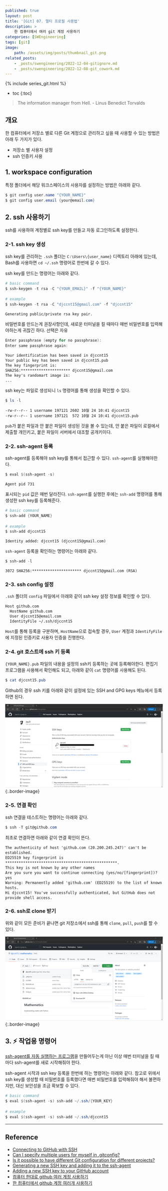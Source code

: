 ```yaml
---
published: true
layout: post
title: '[Git] 07. 멀티 프로필 사용법'
description: >
    한 컴퓨터에서 여러 git 계정 사용하기
categories: [SWEngineering]
tags: [git]
image:
    path: /assets/img/posts/thumbnail_git.png
related_posts:
    - _posts/swengineering/2022-12-04-gitignore.md
    - _posts/swengineering/2022-12-08-git_cowork.md
---
```

{% include series_git.html %}
* toc
{:toc}

> The information manager from Hell. - Linus Benedict Torvalds

## 개요

한 컴퓨터에서 저장소 별로 다른 Git 계정으로 관리하고 싶을 때 사용할 수 있는 방법은 아래 두 가지가 있다.  

- 저장소 별 사용자 설정
- ssh 인증키 사용

## 1. workspace configuration

특정 폴더에서 해당 워크스페이스의 사용자를 설정하는 방법은 아래와 같다.  

```powershell
$ git config user.name "{YOUR_NAME}"
$ git config user.email {your@email.com}
```

## 2. ssh 사용하기

ssh를 사용하여 계정별로 ssh key를 만들고 자동 로그인하도록 설정한다.  

### 2-1. ssh key 생성

ssh key를 관리하는 `.ssh` 폴더는 `C:\Users\{user_name}` 디렉토리 아래에 있는데, Bash를 사용하면 `cd ~/.ssh` 명령어로 한번에 갈 수 있다.  

ssh key를 만드는 명령어는 아래와 같다.  

```powershell
# basic command
$ ssh-keygen -t rsa -C "{YOUR_EMAIL}" -f "{YOUR_NAME}"

# example
$ ssh-keygen -t rsa -C "djccnt15@gmail.com" -f "djccnt15"
```
```
Generating public/private rsa key pair.
```

비밀번호를 만드는게 권장사항인데, 새로운 터미널을 킬 때마다 매번 비밀번호를 입력해야하는게 귀찮긴 하다. 선택은 자유  

```powershell
Enter passphrase (empty for no passphrase):
Enter same passphrase again:
```
```
Your identification has been saved in djccnt15
Your public key has been saved in djccnt15.pub
The key fingerprint is:
SHA256:********************** djccnt15@gmail.com
The key's randomart image is:
...
```

ssh key는 파일로 생성되니 `ls` 명령어를 통해 생성을 확인할 수 있다.  

```powershell
$ ls -l
```
```
-rw-r--r-- 1 username 197121 2602 10월 24 10:41 djccnt15
-rw-r--r-- 1 username 197121  572 10월 24 10:41 djccnt15.pub
```

`pub`가 붙은 파일과 안 붙은 파일이 생성된 것을 볼 수 있는데, 안 붙은 파일이 로컬에서 제출할 개인키고, 붙은 파일이 서버에서 대조할 공개키이다.  

### 2-2. ssh-agent 등록

ssh-agent를 등록해야 ssh key를 통해서 접근할 수 있다. `ssh-agent`를 실행해야한다.  

```powershell
$ eval $(ssh-agent -s)
```
```
Agent pid 731
```

표시되는 `pid` 값은 매번 달라진다. `ssh-agent`를 실행한 후에는 `ssh-add` 명령어를 통해 생성한 ssh key를 등록해준다.  

```powershell
# basic command
$ ssh-add {YOUR_NAME}

# example
$ ssh-add djccnt15
```
```
Identity added: djccnt15 (djccnt15@gmail.com)
```

`ssh-agent` 등록을 확인하는 명령어는 아래와 같다.  

```powershell
$ ssh-add -l
```
```
3072 SHA256:********************** djccnt15@gmail.com (RSA)
```

### 2-3. ssh config 설정

`.ssh` 폴더의 `config` 파일에서 아래와 같이 ssh key 설정 정보를 확인할 수 있다.  

```
Host github.com
  HostName github.com
  User djccnt15@email.com
  IdentityFile ~/.ssh/djccnt15
```

`Host`를 통해 등록을 구분하며, `HostName`으로 접속할 경우, `User` 계정과 `IdentifyFile`에 지정된 인증키로 사용자 인증을 진행한다.  

### 2-4. git 호스트에 ssh 키 등록

`{YOUR_NAME}.pub` 파일의 내용을 설정의 ssh키 등록하는 곳에 등록해야한다. 편집기 프로그램을 사용해서 확인해도 되고, 아래와 같이 `cat` 명령어를 사용해도 된다.  

```powershell
$ cat djccnt15.pub
```

Github의 경우 ssh 키를 아래와 같이 설정에 있는 SSH and GPG keys 메뉴에서 등록하면 된다.  

![github_sshkey_01](/assets/img/posts/github_sshkey_01.png)
{:.border-image}

### 2-5. 연결 확인

ssh 연결을 테스트하는 명령어는 아래와 같다.  

```powershell
$ ssh -T git@github.com
```

최초로 연결하면 아래와 같이 연결 확인이 뜬다.  

```
The authenticity of host 'github.com (20.200.245.247)' can't be established.
ED25519 key fingerprint is **************************************************.
This key is not known by any other names
Are you sure you want to continue connecting (yes/no/[fingerprint])? yes
Warning: Permanently added 'github.com' (ED25519) to the list of known hosts.
Hi djccnt15! You've successfully authenticated, but GitHub does not provide shell access.
```

### 2-6. ssh로 clone 받기

위와 같이 모든 준비가 끝나면 git 저장소에서 ssh를 통해 `clone`, `pull`, `push`를 할 수 있다.  

![github_sshkey_02](/assets/img/posts/github_sshkey_02.png)
{:.border-image}

## 3. ⚡ 작업용 명령어

[ssh-agent를 자동 실행하는 프로그램](https://docs.github.com/en/authentication/connecting-to-github-with-ssh/working-with-ssh-key-passphrases#auto-launching-ssh-agent-on-git-for-windows)을 만들어두는게 아닌 이상 매번 터미널을 킬 때마다 ssh-agent를 새로 시작해줘야 한다.  

ssh-agent 시작과 ssh key 등록을 한번에 하는 명령어는 아래와 같다. 참고로 위에서 ssh key를 생성할 때 비밀번호를 등록했다면 매번 비밀번호를 입력해줘야 해서 불편하지만, 대신 보안성을 조금 확보할 수 있다.  

```powershell
# basic command
$ eval $(ssh-agent -s) ssh-add ~/.ssh/{YOUR_KEY}

# example
$ eval $(ssh-agent -s) ssh-add ~/.ssh/djccnt15
```

---
## Reference
- [Connecting to GitHub with SSH](https://docs.github.com/en/authentication/connecting-to-github-with-ssh)
- [Can I specify multiple users for myself in .gitconfig?](https://stackoverflow.com/questions/4220416/can-i-specify-multiple-users-for-myself-in-gitconfig)
- [Is it possible to have different Git configuration for different projects?](https://stackoverflow.com/questions/8801729/is-it-possible-to-have-different-git-configuration-for-different-projects)
- [Generating a new SSH key and adding it to the ssh-agent](https://docs.github.com/en/enterprise/2.16/user/github/authenticating-to-github/generating-a-new-ssh-key-and-adding-it-to-the-ssh-agent)
- [Adding a new SSH key to your GitHub account](https://docs.github.com/en/enterprise/2.16/user/github/authenticating-to-github/adding-a-new-ssh-key-to-your-github-account)
- [컴퓨터 한대로 github 여러 계정 사용하기](https://www.irgroup.org/posts/github-%EC%BB%B4%ED%93%A8%ED%84%B0-%ED%95%9C%EB%8C%80%EB%A1%9C-%EC%97%AC%EB%9F%AC-%EA%B3%84%EC%A0%95-%EC%82%AC%EC%9A%A9%ED%95%98%EA%B8%B0/)
- [한 컴퓨터에서 github 계정 여러개 사용하기](https://usingu.co.kr/frontend/git/%ED%95%9C-%EC%BB%B4%ED%93%A8%ED%84%B0%EC%97%90%EC%84%9C-github-%EA%B3%84%EC%A0%95-%EC%97%AC%EB%9F%AC%EA%B0%9C-%EC%82%AC%EC%9A%A9%ED%95%98%EA%B8%B0/)